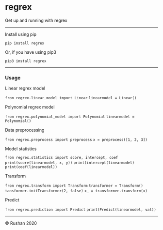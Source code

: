 # regrex
Get up and running with regrex

------------
 Install using pip

`pip install regrex`

 Or, if you have using pip3
 
`pip3 install regrex`


------------
### Usage 

Linear regrex model

`from regrex.linear_model import Linear`
`linearmodel = Linear()`

Polynomial regrex model

`from regrex.polynomial_model import Polynomial`
`linearmodel = Polynomial()`

Data preprocessing

`from regrex.preprocess import preprocess`
`x = preprocess([1, 2, 3])`

Model statistics

`from regrex.statistics import score, intercept, coef`
`print(score(linearmodel, x, y))`
`print(intercept(linearmodel)`
`print(coef(linearmodel))`

Transform

`from regrex.transform import Transform`
`transformer = Transform()`
`tansformer.initTransformer(2, false)`
`x_ = transformer.transform(x)`

Predict

`from regrex.prediction import Predict`
`print(Predict(linearmodel, val))`
 

------------


&copy; Rushan 2020